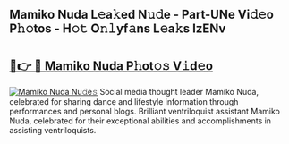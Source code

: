 ## Mamiko Nuda L𝚎a𝚔ed N𝚞𝚍e - Part-UNe Vi𝚍𝚎o P𝚑𝚘tos - H𝚘𝚝 O𝚗𝚕yf𝚊ns L𝚎a𝚔s lzENv

# <h2><a href="http://kf2rx5l.oniu.top/?m=Mamiko+Nuda">🔗👉 🔴 Mamiko Nuda P𝚑ot𝚘𝚜 V𝚒d𝚎o</a></h2>

[![Mamiko Nuda Nu𝚍e𝚜](https://i.imgur.com/0qMVB7G.gif)](http://kf2rx5l.oniu.top/?m=Mamiko+Nuda)
Social media thought leader Mamiko Nuda, celebrated for sharing dance and lifestyle information through performances and personal blogs. Brilliant ventriloquist assistant Mamiko Nuda, celebrated for their exceptional abilities and accomplishments in assisting ventriloquists.  
